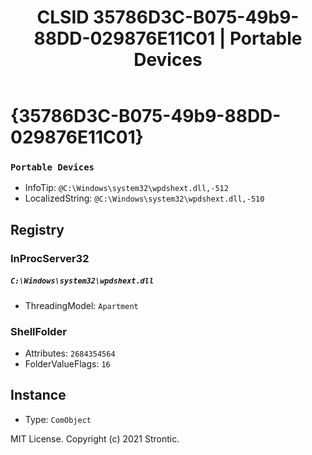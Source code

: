 ﻿---
title: "CLSID 35786D3C-B075-49b9-88DD-029876E11C01 | Portable Devices"
excerpt: What is COM-Object CLSID 35786D3C-B075-49b9-88DD-029876E11C01?
---

# {35786D3C-B075-49b9-88DD-029876E11C01}

### `Portable Devices`
* InfoTip: `@C:\Windows\system32\wpdshext.dll,-512`
* LocalizedString: `@C:\Windows\system32\wpdshext.dll,-510`

## Registry


### InProcServer32

##### `C:\Windows\system32\wpdshext.dll`
* ThreadingModel: `Apartment`

### ShellFolder

* Attributes: `2684354564`
* FolderValueFlags: `16`

## Instance

* Type: `ComObject`

MIT License. Copyright (c) 2021 Strontic.


